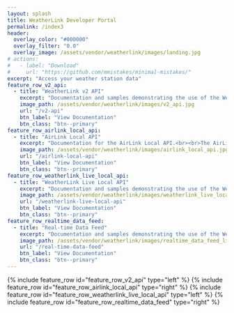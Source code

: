 ```yaml
---
layout: splash
title: WeatherLink Developer Portal
permalink: /index3
header:
  overlay_color: "#000000"
  overlay_filter: "0.0"
  overlay_image: /assets/vendor/weatherlink/images/landing.jpg
# actions:
#   - label: "Download"
#     url: "https://github.com/mmistakes/minimal-mistakes/"
excerpt: "Access your weather station data"
feature_row_v2_api:
  - title: "WeatherLink v2 API"
    excerpt: "Documentation and samples demonstrating the use of the WeatherLink v2 API.<br><br>The WeatherLink v2 API can be used to access weather station metadata and weather observation data for WeatherLink connected weather stations you have access to."
    image_path: /assets/vendor/weatherlink/images/v2_api.jpg
    url: "/v2-api"
    btn_label: "View Documentation"
    btn_class: "btn--primary"
feature_row_airlink_local_api:
  - title: "AirLink Local API"
    excerpt: "Documentation for the AirLink Local API.<br><br>The AirLink Local API can be used to get current conditions directly from an AirLink device using a JSON over HTTP API."
    image_path: /assets/vendor/weatherlink/images/airlink_local_api.jpg
    url: "/airlink-local-api"
    btn_label: "View Documentation"
    btn_class: "btn--primary"
feature_row_weatherlink_live_local_api:
  - title: "WeatherLink Live Local API"
    excerpt: "Documentation and samples demonstrating the use of the WeatherLink Live Local API.<br><br>The WeatherLink Live Local API can be used to get current conditions directly from a WeatherLink Live device using a JSON over HTTP API as well as receive real-time data broadcasts over UDP."
    image_path: /assets/vendor/weatherlink/images/weatherlink_live_local_api.jpg
    url: "/weatherlink-live-local-api"
    btn_label: "View Documentation"
    btn_class: "btn--primary"
feature_row_realtime_data_feed:
  - title: "Real-time Data Feed"
    excerpt: "Documentation and samples demonstrating the use of the WeatherLink Real-time Data Feed.<br><br>The WeatherLink Real-time Data Feed is a real-time data stream of the weather observation data records for WeatherLink connected weather stations you have access to."
    image_path: /assets/vendor/weatherlink/images/realtime_data_feed_lightblue.jpg
    url: "/real-time-data-feed"
    btn_label: "View Documentation"
    btn_class: "btn--primary"
---
```


{% include feature_row id="feature_row_v2_api" type="left" %}
{% include feature_row id="feature_row_airlink_local_api" type="right" %}
{% include feature_row id="feature_row_weatherlink_live_local_api" type="left" %}
{% include feature_row id="feature_row_realtime_data_feed" type="right" %}

